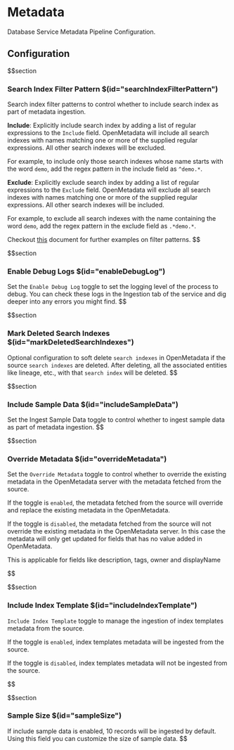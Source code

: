 # Metadata

Database Service Metadata Pipeline Configuration.

## Configuration

$$section
### Search Index Filter Pattern $(id="searchIndexFilterPattern")

Search index filter patterns to control whether to include search index as part of metadata ingestion. 

**Include**: Explicitly include search index by adding a list of regular expressions to the `Include` field. OpenMetadata will include all search indexes with names matching one or more of the supplied regular expressions. All other search indexes will be excluded.

For example, to include only those search indexes whose name starts with the word `demo`, add the regex pattern in the include field as `^demo.*`.

**Exclude**: Explicitly exclude search index by adding a list of regular expressions to the `Exclude` field. OpenMetadata will exclude all search indexes with names matching one or more of the supplied regular expressions. All other search indexes will be included.

For example, to exclude all search indexes with the name containing the word `demo`, add the regex pattern in the exclude field as `.*demo.*`.

Checkout <a href="https://docs.open-metadata.org/connectors/ingestion/workflows/metadata/filter-patterns/database#database-filter-pattern" target="_blank">this</a> document for further examples on filter patterns.
$$


$$section
### Enable Debug Logs $(id="enableDebugLog")

Set the `Enable Debug Log` toggle to set the logging level of the process to debug. You can check these logs in the Ingestion tab of the service and dig deeper into any errors you might find.
$$


$$section
### Mark Deleted Search Indexes $(id="markDeletedSearchIndexes")

Optional configuration to soft delete `search indexes` in OpenMetadata if the source `search indexes` are deleted. After deleting, all the associated entities like lineage, etc., with that `search index` will be deleted.
$$

$$section
### Include Sample Data $(id="includeSampleData")

Set the Ingest Sample Data toggle to control whether to ingest sample data as part of metadata ingestion.
$$

$$section
### Override Metadata $(id="overrideMetadata")

Set the `Override Metadata` toggle to control whether to override the existing metadata in the OpenMetadata server with the metadata fetched from the source.

If the toggle is `enabled`, the metadata fetched from the source will override and replace the existing metadata in the OpenMetadata.

If the toggle is `disabled`, the metadata fetched from the source will not override the existing metadata in the OpenMetadata server. In this case the metadata will only get updated for fields that has no value added in OpenMetadata.

This is applicable for fields like description, tags, owner and displayName

$$

$$section
### Include Index Template $(id="includeIndexTemplate")

`Include Index Template` toggle to manage the ingestion of index templates metadata from the source.

If the toggle is `enabled`, index templates metadata will be ingested from the source.

If the toggle is `disabled`, index templates metadata will not be ingested from the source.

$$

$$section
### Sample Size $(id="sampleSize")

If include sample data is enabled, 10 records will be ingested by default. Using this field you can customize the size of sample data.
$$


